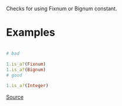 
Checks for using Fixnum or Bignum constant.

# Examples

```ruby

# bad

1.is_a?(Fixnum)
1.is_a?(Bignum)
# good

1.is_a?(Integer)
```

[Source](http://www.rubydoc.info/gems/rubocop/RuboCop/Cop/Lint/UnifiedInteger)
